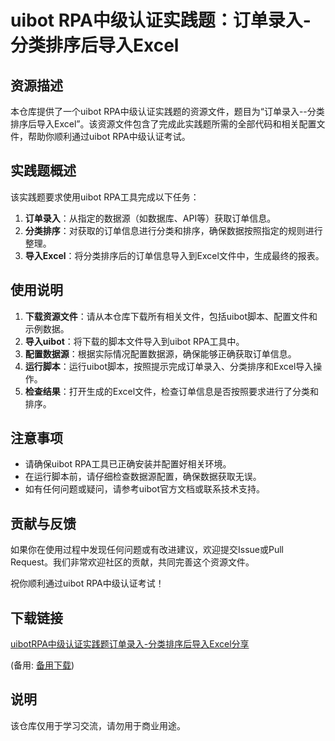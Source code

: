 # uibot RPA中级认证实践题：订单录入-分类排序后导入Excel

## 资源描述

本仓库提供了一个uibot RPA中级认证实践题的资源文件，题目为“订单录入--分类排序后导入Excel”。该资源文件包含了完成此实践题所需的全部代码和相关配置文件，帮助你顺利通过uibot RPA中级认证考试。

## 实践题概述

该实践题要求使用uibot RPA工具完成以下任务：

1. **订单录入**：从指定的数据源（如数据库、API等）获取订单信息。
2. **分类排序**：对获取的订单信息进行分类和排序，确保数据按照指定的规则进行整理。
3. **导入Excel**：将分类排序后的订单信息导入到Excel文件中，生成最终的报表。

## 使用说明

1. **下载资源文件**：请从本仓库下载所有相关文件，包括uibot脚本、配置文件和示例数据。
2. **导入uibot**：将下载的脚本文件导入到uibot RPA工具中。
3. **配置数据源**：根据实际情况配置数据源，确保能够正确获取订单信息。
4. **运行脚本**：运行uibot脚本，按照提示完成订单录入、分类排序和Excel导入操作。
5. **检查结果**：打开生成的Excel文件，检查订单信息是否按照要求进行了分类和排序。

## 注意事项

- 请确保uibot RPA工具已正确安装并配置好相关环境。
- 在运行脚本前，请仔细检查数据源配置，确保数据获取无误。
- 如有任何问题或疑问，请参考uibot官方文档或联系技术支持。

## 贡献与反馈

如果你在使用过程中发现任何问题或有改进建议，欢迎提交Issue或Pull Request。我们非常欢迎社区的贡献，共同完善这个资源文件。

祝你顺利通过uibot RPA中级认证考试！

## 下载链接
[uibotRPA中级认证实践题订单录入-分类排序后导入Excel分享](https://pan.quark.cn/s/303d5512a3a5) 

(备用: [备用下载](https://pan.baidu.com/s/1u7zJePskTAKJ5FUnarkJ_A?pwd=1234))

## 说明

该仓库仅用于学习交流，请勿用于商业用途。
